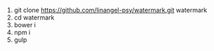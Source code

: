 1. git clone https://github.com/linangel-psy/watermark.git watermark
2. cd watermark
3. bower i
4. npm i
5. gulp
